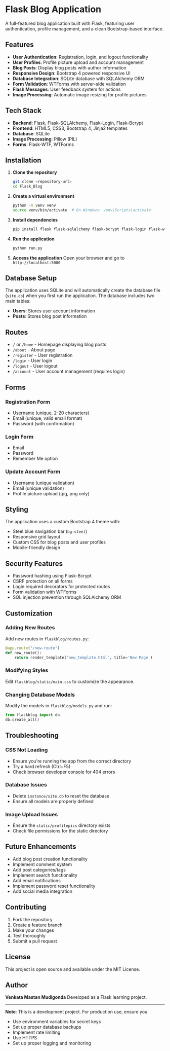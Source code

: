# Flask Blog Application

A full-featured blog application built with Flask, featuring user authentication, profile management, and a clean Bootstrap-based interface.

## Features

- **User Authentication**: Registration, login, and logout functionality
- **User Profiles**: Profile picture upload and account management
- **Blog Posts**: Display blog posts with author information
- **Responsive Design**: Bootstrap 4 powered responsive UI
- **Database Integration**: SQLite database with SQLAlchemy ORM
- **Form Validation**: WTForms with server-side validation
- **Flash Messages**: User feedback system for actions
- **Image Processing**: Automatic image resizing for profile pictures

## Tech Stack

- **Backend**: Flask, Flask-SQLAlchemy, Flask-Login, Flask-Bcrypt
- **Frontend**: HTML5, CSS3, Bootstrap 4, Jinja2 templates
- **Database**: SQLite
- **Image Processing**: Pillow (PIL)
- **Forms**: Flask-WTF, WTForms

## Installation

1. **Clone the repository**
   ```bash
   git clone <repository-url>
   cd Flask_Blog
   ```

2. **Create a virtual environment**
   ```bash
   python -m venv venv
   source venv/bin/activate  # On Windows: venv\Scripts\activate
   ```

3. **Install dependencies**
   ```bash
   pip install flask flask-sqlalchemy flask-bcrypt flask-login flask-wtf pillow
   ```

4. **Run the application**
   ```bash
   python run.py
   ```

5. **Access the application**
   Open your browser and go to `http://localhost:5000`

## Database Setup

The application uses SQLite and will automatically create the database file (`site.db`) when you first run the application. The database includes two main tables:

- **Users**: Stores user account information
- **Posts**: Stores blog post information

## Routes

- `/` or `/home` - Homepage displaying blog posts
- `/about` - About page
- `/register` - User registration
- `/login` - User login
- `/logout` - User logout
- `/account` - User account management (requires login)

## Forms

### Registration Form
- Username (unique, 2-20 characters)
- Email (unique, valid email format)
- Password (with confirmation)

### Login Form
- Email
- Password
- Remember Me option

### Update Account Form
- Username (unique validation)
- Email (unique validation)
- Profile picture upload (jpg, png only)

## Styling

The application uses a custom Bootstrap 4 theme with:
- Steel blue navigation bar (`bg-steel`)
- Responsive grid layout
- Custom CSS for blog posts and user profiles
- Mobile-friendly design

## Security Features

- Password hashing using Flask-Bcrypt
- CSRF protection on all forms
- Login required decorators for protected routes
- Form validation with WTForms
- SQL injection prevention through SQLAlchemy ORM

## Customization

### Adding New Routes
Add new routes in `flaskblog/routes.py`:
```python
@app.route("/new-route")
def new_route():
    return render_template('new_template.html', title='New Page')
```

### Modifying Styles
Edit `flaskblog/static/main.css` to customize the appearance.

### Changing Database Models
Modify the models in `flaskblog/models.py` and run:
```python
from flaskblog import db
db.create_all()
```

## Troubleshooting

### CSS Not Loading
- Ensure you're running the app from the correct directory
- Try a hard refresh (Ctrl+F5)
- Check browser developer console for 404 errors

### Database Issues
- Delete `instance/site.db` to reset the database
- Ensure all models are properly defined

### Image Upload Issues
- Ensure the `static/profilepics` directory exists
- Check file permissions for the static directory

## Future Enhancements

- Add blog post creation functionality
- Implement comment system
- Add post categories/tags
- Implement search functionality
- Add email notifications
- Implement password reset functionality
- Add social media integration

## Contributing

1. Fork the repository
2. Create a feature branch
3. Make your changes
4. Test thoroughly
5. Submit a pull request

## License

This project is open source and available under the MIT License.

## Author
**Venkata Mastan Mudigonda**
Developed as a Flask learning project.

---

**Note**: This is a development project. For production use, ensure you:
- Use environment variables for secret keys
- Set up proper database backups
- Implement rate limiting
- Use HTTPS
- Set up proper logging and monitoring